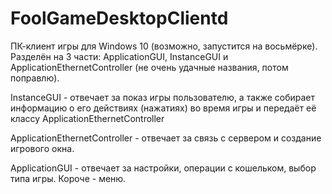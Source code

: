 # FoolGameDesktopClientd
ПК-клиент игры для Windows 10 (возможно, запустится на восьмёрке).
Разделён на 3 части:
  ApplicationGUI, InstanceGUI и ApplicationEthernetController (не очень удачные названия, потом поправлю).

  InstanceGUI - отвечает за показ игры пользователю, а также собирает информацию
  о его действиях (нажатиях) во время игры и передаёт её классу ApplicationEthernetController

  ApplicationEthernetController - отвечает за связь с сервером и создание игрового окна.

  ApplicationGUI - отвечает за настройки, операции с кошельком, выбор типа игры.
  Короче - меню.
